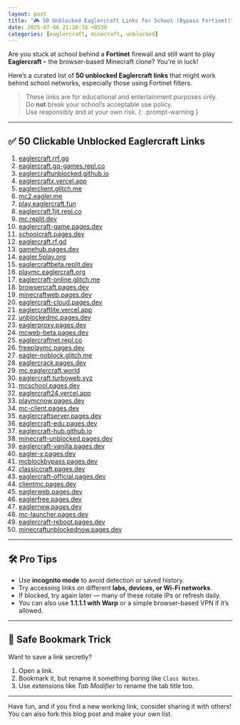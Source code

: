 ```yaml
---
layout: post
title: "🎮 50 Unblocked Eaglercraft Links for School (Bypass Fortinet)"
date: 2025-07-06 21:20:34 +0530
categories: [eaglercraft, minecraft, unblocked]
---
```


Are you stuck at school behind a **Fortinet** firewall and still want to play **Eaglercraft** – the browser-based Minecraft clone? You're in luck!

Here’s a curated list of **50 unblocked Eaglercraft links** that might work behind school networks, especially those using Fortinet filters.

> These links are for educational and entertainment purposes only.  
> Do **not** break your school’s acceptable use policy.  
> Use responsibly and at your own risk.
{: .prompt-warning }

---

## ✅ 50 Clickable Unblocked Eaglercraft Links

1. [eaglercraft.rrf.gg](https://eaglercraft.rrf.gg)  
2. [eaglercraft.gq-games.repl.co](https://eaglercraft.gq-games.repl.co)  
3. [eaglercraftunblocked.github.io](https://eaglercraftunblocked.github.io)  
4. [eaglercraftx.vercel.app](https://eaglercraftx.vercel.app)  
5. [eaglerclient.glitch.me](https://eaglerclient.glitch.me)  
6. [mc2.eagler.me](https://mc2.eagler.me)  
7. [play.eaglercraft.fun](https://play.eaglercraft.fun)  
8. [eaglercraft.1jit.repl.co](https://eaglercraft.1jit.repl.co)  
9. [mc.replit.dev](https://mc.replit.dev)  
10. [eaglercraft-game.pages.dev](https://eaglercraft-game.pages.dev)  
11. [schoolcraft.pages.dev](https://schoolcraft.pages.dev)  
12. [eaglercraft.rf.gd](https://eaglercraft.rf.gd)  
13. [gamehub.pages.dev](https://gamehub.pages.dev)  
14. [eagler.5play.org](https://eagler.5play.org)  
15. [eaglercraftbeta.replit.dev](https://eaglercraftbeta.replit.dev)  
16. [playmc.eaglercraft.org](https://playmc.eaglercraft.org)  
17. [eaglercraft-online.glitch.me](https://eaglercraft-online.glitch.me)  
18. [browsercraft.pages.dev](https://browsercraft.pages.dev)  
19. [minecraftweb.pages.dev](https://minecraftweb.pages.dev)  
20. [eaglercraft-cloud.pages.dev](https://eaglercraft-cloud.pages.dev)  
21. [eaglercraftlite.vercel.app](https://eaglercraftlite.vercel.app)  
22. [unblockedmc.pages.dev](https://unblockedmc.pages.dev)  
23. [eaglerproxy.pages.dev](https://eaglerproxy.pages.dev)  
24. [mcweb-beta.pages.dev](https://mcweb-beta.pages.dev)  
25. [eaglercraftnet.repl.co](https://eaglercraftnet.repl.co)  
26. [freeplaymc.pages.dev](https://freeplaymc.pages.dev)  
27. [eagler-noblock.glitch.me](https://eagler-noblock.glitch.me)  
28. [eaglercrack.pages.dev](https://eaglercrack.pages.dev)  
29. [mc.eaglercraft.world](https://mc.eaglercraft.world)  
30. [eaglercraft.turboweb.xyz](https://eaglercraft.turboweb.xyz)  
31. [mcschool.pages.dev](https://mcschool.pages.dev)  
32. [eaglercraft24.vercel.app](https://eaglercraft24.vercel.app)  
33. [playmcnow.pages.dev](https://playmcnow.pages.dev)  
34. [mc-client.pages.dev](https://mc-client.pages.dev)  
35. [eaglercraftserver.pages.dev](https://eaglercraftserver.pages.dev)  
36. [eaglercraft-edu.pages.dev](https://eaglercraft-edu.pages.dev)  
37. [eaglercraft-hub.github.io](https://eaglercraft-hub.github.io)  
38. [minecraft-unblocked.pages.dev](https://minecraft-unblocked.pages.dev)  
39. [eaglercraft-vanilla.pages.dev](https://eaglercraft-vanilla.pages.dev)  
40. [eagler-x.pages.dev](https://eagler-x.pages.dev)  
41. [mcblockbypass.pages.dev](https://mcblockbypass.pages.dev)  
42. [classiccraft.pages.dev](https://classiccraft.pages.dev)  
43. [eaglercraft-official.pages.dev](https://eaglercraft-official.pages.dev)  
44. [clientmc.pages.dev](https://clientmc.pages.dev)  
45. [eaglerweb.pages.dev](https://eaglerweb.pages.dev)  
46. [eaglerfree.pages.dev](https://eaglerfree.pages.dev)  
47. [eaglernew.pages.dev](https://eaglernew.pages.dev)  
48. [mc-launcher.pages.dev](https://mc-launcher.pages.dev)  
49. [eaglercraft-reboot.pages.dev](https://eaglercraft-reboot.pages.dev)  
50. [minecraftunblockednow.pages.dev](https://minecraftunblockednow.pages.dev)

---

## 🛠️ Pro Tips

- Use **incognito mode** to avoid detection or saved history.  
- Try accessing links on different **labs, devices, or Wi-Fi networks**.  
- If blocked, try again later — many of these rotate IPs or refresh daily.  
- You can also use **1.1.1.1 with Warp** or a simple browser-based VPN if it’s allowed.

---

## 🎯 Safe Bookmark Trick

Want to save a link secretly?

1. Open a link.
2. Bookmark it, but rename it something boring like `Class Notes`.
3. Use extensions like *Tab Modifier* to rename the tab title too.

---

Have fun, and if you find a new working link, consider sharing it with others!  
You can also fork this blog post and make your own list.
